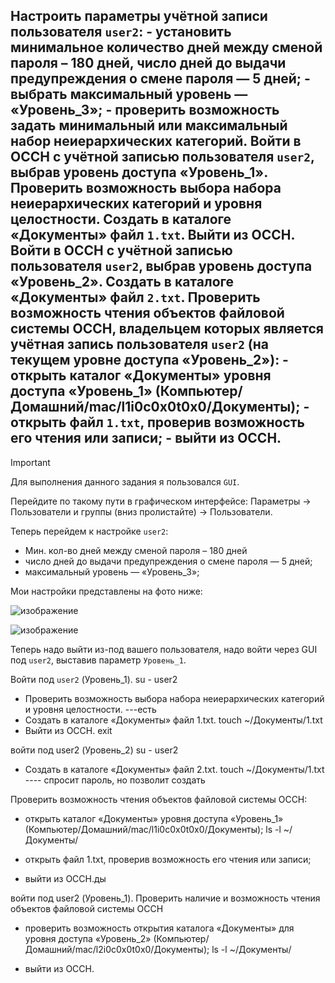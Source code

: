 ## Настроить параметры учётной записи пользователя `user2`: - установить минимальное количество дней между сменой пароля – 180 дней, число дней до выдачи предупреждения о смене пароля — 5 дней; - выбрать максимальный уровень — «Уровень_3»; - проверить возможность задать минимальный или максимальный набор неиерархических категорий. Войти в ОССН с учётной записью пользователя `user2`, выбрав уровень доступа «Уровень_1». Проверить возможность выбора набора неиерархических категорий и уровня целостности. Создать в каталоге «Документы» файл `1.txt`. Выйти из ОССН. Войти в ОССН с учётной записью пользователя `user2`, выбрав уровень доступа «Уровень_2». Создать в каталоге «Документы» файл `2.txt`. Проверить возможность чтения объектов файловой системы ОССН, владельцем которых является учётная запись пользователя `user2` (на текущем уровне доступа «Уровень_2»): - открыть каталог «Документы» уровня доступа «Уровень_1» (Компьютер/Домашний/mac/l1i0c0x0t0x0/Документы); - открыть файл `1.txt`, проверив возможность его чтения или записи; - выйти из ОССН.

> [!IMPORTANT]
> Для выполнения данного задания я пользовался `GUI`. 

Перейдите по такому пути в графическом интерфейсе: Параметры -> Пользователи и группы (вниз пролистайте) -> Пользователи. 

Теперь перейдем к настройке `user2`:
- Мин. кол-во дней между сменой пароля – 180 дней
- число дней до выдачи предупреждения о смене пароля — 5 дней;
- максимальный уровень — «Уровень_3»;

Мои настройки представлены на фото ниже:

![изображение](https://github.com/user-attachments/assets/c851e5cb-707e-4acd-a1dc-4d8f61cd5682)

![изображение](https://github.com/user-attachments/assets/a9a43c06-2504-4d85-a3a3-792b07f2841c)

Теперь надо выйти из-под вашего пользователя, надо войти через GUI под `user2`, выставив параметр `Уровень_1`.  

Войти под `user2` (Уровень_1). 
su - user2

- Проверить возможность выбора набора неиерархических категорий и уровня целостности.
---есть
- Создать в каталоге «Документы» файл 1.txt. 
	touch ~/Документы/1.txt
- Выйти из ОССН.
exit

войти под user2 (Уровень_2)
su - user2

- Создать в каталоге «Документы» файл 2.txt.
	touch ~/Документы/1.txt
---- спросит пароль, но позволит создать

Проверить возможность чтения объектов файловой системы ОССН:
- открыть каталог «Документы» уровня доступа «Уровень_1» (Компьютер/Домашний/mac/l1i0c0x0t0x0/Документы);
ls -l ~/Документы/

- открыть файл 1.txt, проверив возможность его чтения или записи;
- выйти из ОССН.ды

войти под user2 (Уровень_1).
Проверить наличие и возможность чтения объектов файловой системы ОССН
- проверить возможность открытия каталога «Документы» для уровня доступа «Уровень_2» (Компьютер/Домашний/mac/l2i0c0x0t0x0/Документы);
ls -l ~/Документы/

- выйти из ОССН.
